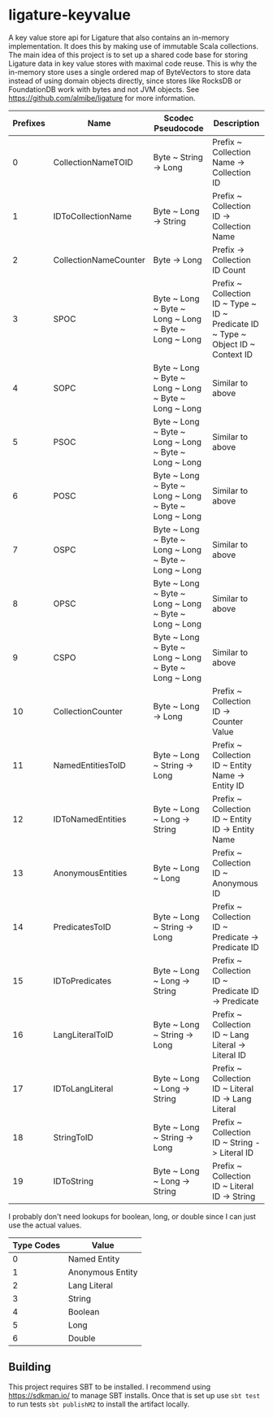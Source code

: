 # ligature-keyvalue
A key value store api for Ligature that also contains an in-memory implementation.
It does this by making use of immutable Scala collections.
The main idea of this project is to set up a shared code base for storing Ligature data in key value stores
with maximal code reuse.
This is why the in-memory store uses a single ordered map of ByteVectors to store data instead of using
domain objects directly, since stores like RocksDB or FoundationDB work with bytes and not JVM objects.
See https://github.com/almibe/ligature for more information.

| Prefixes | Name                  | Scodec Pseudocode                                            | Description                                                                        |
| -------- | --------------------- | ------------------------------------------------------------ | ---------------------------------------------------------------------------------- |
| 0        | CollectionNameTOID    | Byte ~ String -> Long                                        | Prefix ~ Collection Name -> Collection ID                                          |
| 1        | IDToCollectionName    | Byte ~ Long -> String                                        | Prefix ~ Collection ID -> Collection Name                                          |
| 2        | CollectionNameCounter | Byte -> Long                                                 | Prefix -> Collection ID Count                                                      |
| 3        | SPOC                  | Byte ~ Long ~ Byte ~ Long ~ Long ~ Byte ~ Long ~ Long        | Prefix ~ Collection ID ~ Type ~ ID ~ Predicate ID ~ Type ~ Object ID ~ Context ID  |
| 4        | SOPC                  | Byte ~ Long ~ Byte ~ Long ~ Long ~ Byte ~ Long ~ Long        | Similar to above                                                                   |
| 5        | PSOC                  | Byte ~ Long ~ Byte ~ Long ~ Long ~ Byte ~ Long ~ Long        | Similar to above                                                                   |
| 6        | POSC                  | Byte ~ Long ~ Byte ~ Long ~ Long ~ Byte ~ Long ~ Long        | Similar to above                                                                   |
| 7        | OSPC                  | Byte ~ Long ~ Byte ~ Long ~ Long ~ Byte ~ Long ~ Long        | Similar to above                                                                   |
| 8        | OPSC                  | Byte ~ Long ~ Byte ~ Long ~ Long ~ Byte ~ Long ~ Long        | Similar to above                                                                   |
| 9        | CSPO                  | Byte ~ Long ~ Byte ~ Long ~ Long ~ Byte ~ Long ~ Long        | Similar to above                                                                   |
| 10       | CollectionCounter     | Byte ~ Long -> Long                                          | Prefix ~ Collection ID -> Counter Value                                            |
| 11       | NamedEntitiesToID     | Byte ~ Long ~ String -> Long                                 | Prefix ~ Collection ID ~ Entity Name -> Entity ID                                  |
| 12       | IDToNamedEntities     | Byte ~ Long ~ Long -> String                                 | Prefix ~ Collection ID ~ Entity ID -> Entity Name                                  |
| 13       | AnonymousEntities     | Byte ~ Long ~ Long                                           | Prefix ~ Collection ID ~ Anonymous ID                                              |
| 14       | PredicatesToID        | Byte ~ Long ~ String -> Long                                 | Prefix ~ Collection ID ~ Predicate -> Predicate ID                                 |
| 15       | IDToPredicates        | Byte ~ Long ~ Long -> String                                 | Prefix ~ Collection ID ~ Predicate ID -> Predicate                                 |
| 16       | LangLiteralToID       | Byte ~ Long ~ String -> Long                                 | Prefix ~ Collection ID ~ Lang Literal -> Literal ID                                |
| 17       | IDToLangLiteral       | Byte ~ Long ~ Long -> String                                 | Prefix ~ Collection ID ~ Literal ID -> Lang Literal                                |
| 18       | StringToID            | Byte ~ Long ~ String -> Long                                 | Prefix ~ Collection ID ~ String -> Literal ID                                      |
| 19       | IDToString            | Byte ~ Long ~ Long -> String                                 | Prefix ~ Collection ID ~ Literal ID -> String                                      |

I probably don't need lookups for boolean, long, or double since I can just use the actual values.

| Type Codes | Value             |
| ---------- | ----------------- |
| 0          | Named Entity      |
| 1          | Anonymous Entity  |
| 2          | Lang Literal      |
| 3          | String            |
| 4          | Boolean           |
| 5          | Long              |
| 6          | Double            |

## Building
This project requires SBT to be installed.
I recommend using https://sdkman.io/ to manage SBT installs.
Once that is set up use `sbt test` to run tests `sbt publishM2` to install the artifact locally.
